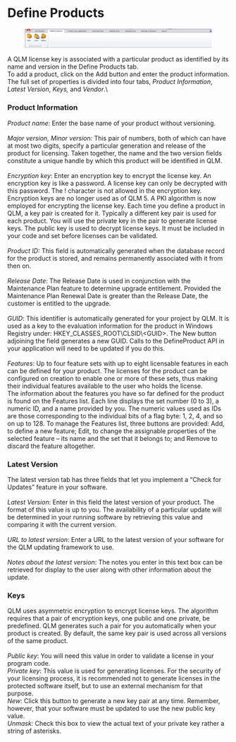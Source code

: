 # Define Products

<figure><img src="../../.gitbook/assets/image (7).png" alt=""><figcaption></figcaption></figure>

A QLM license key is associated with a particular product as identified by its name and version in the Define Products tab.\
To add a product, click on the Add button and enter the product information.\
The full set of properties is divided into four tabs, _Product Information_, _Latest Version_, _Keys,_ and _Vendor_.\


### Product Information

_Product name_: Enter the base name of your product without versioning.\
\
_Major version, Minor version:_ This pair of numbers, both of which can have at most two digits, specify a particular generation and release of the product for licensing. Taken together, the name and the two version fields constitute a unique handle by which this product will be identified in QLM.\
\
_Encryption key_: Enter an encryption key to encrypt the license key. An encryption key is like a password. A license key can only be decrypted with this password. The ! character is not allowed in the encryption key. Encryption keys are no longer used as of QLM 5. A PKI algorithm is now employed for encrypting the license key. Each time you define a product in QLM, a key pair is created for it. Typically a different key pair is used for each product. You will use the private key in the pair to generate license keys. The public key is used to decrypt license keys. It must be included in your code and set before licenses can be validated.\
\
_Product ID:_ This field is automatically generated when the database record for the product is stored, and remains permanently associated with it from then on.\
\
_Release Date_: The Release Date is used in conjunction with the Maintenance Plan feature to determine upgrade entitlement. Provided the Maintenance Plan Renewal Date is greater than the Release Date, the customer is entitled to the upgrade.\
\
_GUID_: This identifier is automatically generated for your project by QLM. It is used as a key to the evaluation information for the product in Windows Registry under: HKEY\_CLASSES\_ROOT\CLSID\\\<GUID>. The New button adjoining the field generates a new GUID. Calls to the DefineProduct API in your application will need to be updated if you do this.\
\
_Features_: Up to four feature sets with up to eight licensable features in each can be defined for your product. The licenses for the product can be configured on creation to enable one or more of these sets, thus making their individual features available to the user who holds the license.\
The information about the features you have so far defined for the product is found on the Features list. Each line displays the set number (0 to 3), a numeric ID, and a name provided by you. The numeric values used as IDs are those corresponding to the individual bits of a flag byte: 1, 2, 4, and so on up to 128. To manage the Features list, three buttons are provided: Add, to define a new feature; Edit, to change the assignable properties of the selected feature – its name and the set that it belongs to; and Remove to discard the feature altogether.

### Latest Version

The latest version tab has three fields that let you implement a “Check for Updates” feature in your software.\
\
_Latest Version_: Enter in this field the latest version of your product. The format of this value is up to you. The availability of a particular update will be determined in your running software by retrieving this value and comparing it with the current version.\
\
_URL to latest version_: Enter a URL to the latest version of your software for the QLM updating framework to use.\
\
_Notes about the latest version_: The notes you enter in this text box can be retrieved for display to the user along with other information about the update.

### Keys

QLM uses asymmetric encryption to encrypt license keys. The algorithm requires that a pair of encryption keys, one public and one private, be predefined. QLM generates such a pair for you automatically when your product is created. By default, the same key pair is used across all versions of the same product.\
\
_Public key_: You will need this value in order to validate a license in your program code.\
_Private key_: This value is used for generating licenses. For the security of your licensing process, it is recommended not to generate licenses in the protected software itself, but to use an external mechanism for that purpose.\
_New_: Click this button to generate a new key pair at any time. Remember, however, that your software must be updated to use the new public key value.\
_Unmask:_ Check this box to view the actual text of your private key rather a string of asterisks.
